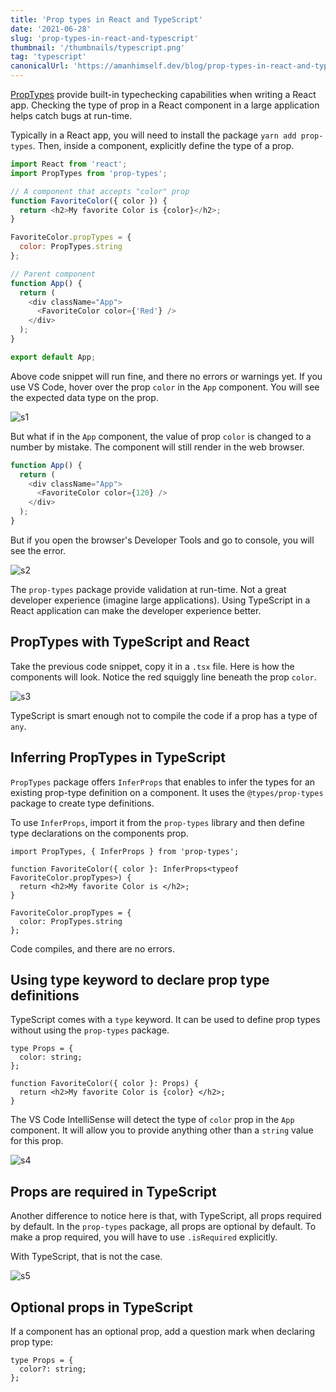 ```yaml
---
title: 'Prop types in React and TypeScript'
date: '2021-06-28'
slug: 'prop-types-in-react-and-typescript'
thumbnail: '/thumbnails/typescript.png'
tag: 'typescript'
canonicalUrl: 'https://amanhimself.dev/blog/prop-types-in-react-and-typescript/'
---
```


[PropTypes](https://www.npmjs.com/package/prop-types) provide built-in typechecking capabilities when writing a React app. Checking the type of prop in a React component in a large application helps catch bugs at run-time.

Typically in a React app, you will need to install the package `yarn add prop-types`. Then, inside a component, explicitly define the type of a prop.

```js
import React from 'react';
import PropTypes from 'prop-types';

// A component that accepts "color" prop
function FavoriteColor({ color }) {
  return <h2>My favorite Color is {color}</h2>;
}

FavoriteColor.propTypes = {
  color: PropTypes.string
};

// Parent component
function App() {
  return (
    <div className="App">
      <FavoriteColor color={'Red'} />
    </div>
  );
}

export default App;
```

Above code snippet will run fine, and there no errors or warnings yet. If you use VS Code, hover over the prop `color` in the `App` component. You will see the expected data type on the prop.

![s1](https://res.cloudinary.com/amanmittal/image/upload/v1624823701/s1_beblnm.png)

But what if in the `App` component, the value of prop `color` is changed to a number by mistake. The component will still render in the web browser.

```js
function App() {
  return (
    <div className="App">
      <FavoriteColor color={120} />
    </div>
  );
}
```

But if you open the browser's Developer Tools and go to console, you will see the error.

![s2](https://res.cloudinary.com/amanmittal/image/upload/v1624823701/s2_p9h3mq.png)

The `prop-types` package provide validation at run-time. Not a great developer experience (imagine large applications). Using TypeScript in a React application can make the developer experience better.

## PropTypes with TypeScript and React

Take the previous code snippet, copy it in a `.tsx` file. Here is how the components will look. Notice the red squiggly line beneath the prop `color`.

![s3](https://res.cloudinary.com/amanmittal/image/upload/v1624823702/s3_okboft.png)

TypeScript is smart enough not to compile the code if a prop has a type of `any`.

## Inferring PropTypes in TypeScript

`PropTypes` package offers `InferProps` that enables to infer the types for an existing prop-type definition on a component. It uses the `@types/prop-types` package to create type definitions.

To use `InferProps`, import it from the `prop-types` library and then define type declarations on the components prop.

```tsx
import PropTypes, { InferProps } from 'prop-types';

function FavoriteColor({ color }: InferProps<typeof FavoriteColor.propTypes>) {
  return <h2>My favorite Color is </h2>;
}

FavoriteColor.propTypes = {
  color: PropTypes.string
};
```

Code compiles, and there are no errors.

## Using type keyword to declare prop type definitions

TypeScript comes with a `type` keyword. It can be used to define prop types without using the `prop-types` package.

```tsx
type Props = {
  color: string;
};

function FavoriteColor({ color }: Props) {
  return <h2>My favorite Color is {color} </h2>;
}
```

The VS Code IntelliSense will detect the type of `color` prop in the `App` component. It will allow you to provide anything other than a `string` value for this prop.

![s4](https://res.cloudinary.com/amanmittal/image/upload/v1624823701/s4_fyz6bw.png)

## Props are required in TypeScript

Another difference to notice here is that, with TypeScript, all props required by default. In the `prop-types` package, all props are optional by default. To make a prop required, you will have to use `.isRequired` explicitly.

With TypeScript, that is not the case.

![s5](https://res.cloudinary.com/amanmittal/image/upload/v1624823702/s5_m36cnq.png)

## Optional props in TypeScript

If a component has an optional prop, add a question mark when declaring prop type:

```tsx
type Props = {
  color?: string;
};
```
